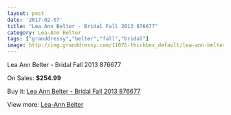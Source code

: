```yaml
---
layout: post
date: '2017-02-07'
title: "Lea Ann Belter - Bridal Fall 2013 876677"
category: Lea-Ann Belter
tags: ["granddressy","belter","fall","bridal"]
image: http://img.granddressy.com/11075-thickbox_default/lea-ann-belter-bridal-fall-2013-876677.jpg
---
```

Lea Ann Belter - Bridal Fall 2013 876677

On Sales: **$254.99**
<a href="https://www.granddressy.com/en/lea-ann-belter/10170-lea-ann-belter-bridal-fall-2013-876677.html"><amp-img layout="responsive" width="600" height="600" src="//img.granddressy.com/11075-thickbox_default/lea-ann-belter-bridal-fall-2013-876677.jpg" alt="Lea Ann Belter - Bridal Fall 2013 876677 0" /></a>

Buy it: [Lea Ann Belter - Bridal Fall 2013 876677](https://www.granddressy.com/en/lea-ann-belter/10170-lea-ann-belter-bridal-fall-2013-876677.html "Lea Ann Belter - Bridal Fall 2013 876677")

View more: [Lea-Ann Belter](https://www.granddressy.com/en/253-lea-ann-belter "Lea-Ann Belter")